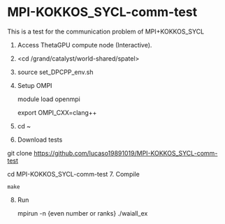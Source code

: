 # MPI-KOKKOS_SYCL-comm-test
This is a test for the communication problem of MPI+KOKKOS_SYCL

1. Access ThetaGPU compute node (Interactive).
2. <cd /grand/catalyst/world-shared/spatel>
3. source set_DPCPP_env.sh
4. Setup OMPI

   module load openmpi
   
   export OMPI_CXX=clang++
5. cd ~
6. Download tests

  git clone https://github.com/lucaso19891019/MPI-KOKKOS_SYCL-comm-test

  cd  MPI-KOKKOS_SYCL-comm-test
7. Compile

	make
8. Run

	mpirun -n {even number or ranks} ./waiall_ex
